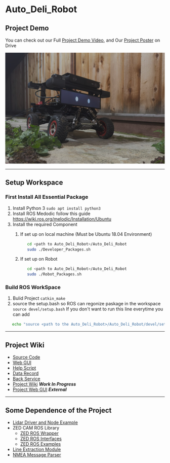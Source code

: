 # Auto_Deli_Robot  

## Project Demo

You can check out our Full [Project Demo Video](https://drive.google.com/file/d/1Yv5ODyAOx7SA_VIIy4futuZDS9lSGUw0/view?usp=sharing), and Our [Project Poster](https://docs.google.com/presentation/d/1oKkuoiava45rLmqwfn7fAv8R1l1rdFWBC2zN_-Lkw-c/edit?usp=sharing)  on Drive


![Robot Image](https://github.com/yanzai-4/Auto_Deli_Robot/blob/main/RobotImage2.jpg)

---

## Setup Workspace  

### First Install All Essential Package

1. Install Python 3
``` sudo apt install python3 ```
2. Install ROS Medodic follow this guide <https://wiki.ros.org/melodic/Installation/Ubuntu>
3. Install the required Component
   1. If set up on local machine (Must be Ubuntu 18.04 Environment)

      ```bash
         cd <path to Auto_Deli_Robot>/Auto_Deli_Robot
         sudo ./Developer_Packages.sh
      ```

   2. If set up on Robot

      ```bash
         cd <path to Auto_Deli_Robot>/Auto_Deli_Robot
         sudo ./Robot_Packages.sh
      ```

### Build ROS WorkSpace

1. Bulid Project
   ``` catkin_make ```
2. source the setup.bash so ROS can regonize paskage in the workspace
   ``` source devel/setup.bash ```
   If you don't want to run this line everytime you can add

```bash
   echo "source <path to the Auto_Deli_Robot>/Auto_Deli_Robot/devel/setup.bash" >> ~/.bashrc
```

---

## Project Wiki

- [Source Code](https://github.com/CMPE195-Group-28-Auto-Delivery-Robot/Auto_Deli_Robot/tree/main/src)
- [Web GUI](https://github.com/CMPE195-Group-28-Auto-Delivery-Robot/Auto_Delivery_Robot_Web_Control_GUI)
- [Help Script](https://github.com/CMPE195-Group-28-Auto-Delivery-Robot/Auto_Deli_Robot/tree/main/Help_Script)
- [Data Record](https://github.com/CMPE195-Group-28-Auto-Delivery-Robot/Auto_Deli_Robot/tree/main/data_record)
- [Back Service](https://github.com/CMPE195-Group-28-Auto-Delivery-Robot/Auto_Deli_Robot/tree/main/Back_Service)
- [Project Wiki](https://github.com/CMPE195-Group-28-Auto-Delivery-Robot/Auto_Deli_Robot/tree/main/Project_Wiki) ***Work In Progress***
- [Project Web GUI](https://github.com/CMPE195-Group-28-Auto-Delivery-Robot/Auto_Delivery_Robot_Web_Control_GUI) ***External***

---  

## Some Dependence of the Project

- [Lidar Driver and Node Example](https://github.com/Slamtec/rplidar_ros)
- ZED CAM ROS Library
  - [ZED ROS Wrapper](https://github.com/stereolabs/zed-ros-wrapper)
  - [ZED ROS Interfaces](https://github.com/stereolabs/zed-ros-interfaces)
  - [ZED ROS Examples](https://github.com/stereolabs/zed-ros-examples)
- [Line Extraction Module](https://github.com/kam3k/laser_line_extraction.git)  
- [NMEA Message Parser](https://github.com/kosma/minmea.git)
